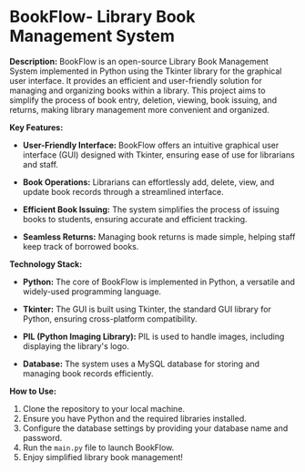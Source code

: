 # BookFlow- Library Book Management System

**Description:**
BookFlow is an open-source Library Book Management System implemented in Python using the Tkinter library for the graphical user interface. It provides an efficient and user-friendly solution for managing and organizing books within a library. This project aims to simplify the process of book entry, deletion, viewing, book issuing, and returns, making library management more convenient and organized.

**Key Features:**
- **User-Friendly Interface:** BookFlow offers an intuitive graphical user interface (GUI) designed with Tkinter, ensuring ease of use for librarians and staff.

- **Book Operations:** Librarians can effortlessly add, delete, view, and update book records through a streamlined interface.

- **Efficient Book Issuing:** The system simplifies the process of issuing books to students, ensuring accurate and efficient tracking.

- **Seamless Returns:** Managing book returns is made simple, helping staff keep track of borrowed books.

**Technology Stack:**
- **Python:** The core of BookFlow is implemented in Python, a versatile and widely-used programming language.

- **Tkinter:** The GUI is built using Tkinter, the standard GUI library for Python, ensuring cross-platform compatibility.

- **PIL (Python Imaging Library):** PIL is used to handle images, including displaying the library's logo.

- **Database:** The system uses a MySQL database for storing and managing book records efficiently.

**How to Use:**
1. Clone the repository to your local machine.
2. Ensure you have Python and the required libraries installed.
3. Configure the database settings by providing your database name and password.
4. Run the `main.py` file to launch BookFlow.
5. Enjoy simplified library book management!

